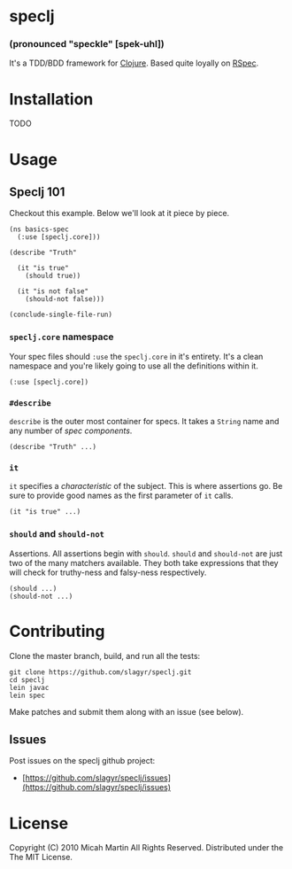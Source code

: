# speclj #
### (pronounced "speckle" [spek-uhl]) ###
It's a TDD/BDD framework for [Clojure](http://clojure.org/).  Based quite loyally on [RSpec](http://rspec.info/).

# Installation

TODO

# Usage

## Speclj 101
Checkout this example.  Below we'll look at it piece by piece.

	(ns basics-spec
	  (:use [speclj.core]))

	(describe "Truth"

	  (it "is true"
	    (should true))

	  (it "is not false"
	    (should-not false)))

	(conclude-single-file-run)

### `speclj.core` namespace
Your spec files should `:use` the `speclj.core` in it's entirety.  It's a clean namespace and you're likely going to use all the definitions within it.

	(:use [speclj.core])

### `#describe`
`describe` is the outer most container for specs.  It takes a `String` name and any number of _spec components_.

	(describe "Truth" ...)

### `it`
`it` specifies a _characteristic_ of the subject.  This is where assertions go.  Be sure to provide good names as the first parameter of `it` calls.

	(it "is true" ...)
	
### `should` and `should-not`
Assertions.  All assertions begin with `should`.  `should` and `should-not` are just two of the many matchers available.  They both take expressions that they will check for truthy-ness and falsy-ness respectively.

	(should ...)
	(should-not ...)

# Contributing
Clone the master branch, build, and run all the tests: 

	git clone https://github.com/slagyr/speclj.git
	cd speclj
	lein javac
	lein spec

Make patches and submit them along with an issue (see below).

## Issues
Post issues on the speclj github project:

* [https://github.com/slagyr/speclj/issues](https://github.com/slagyr/speclj/issues)

# License 
Copyright (C) 2010 Micah Martin All Rights Reserved.
Distributed under the The MIT License.
